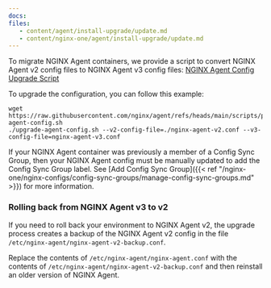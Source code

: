 ```yaml
---
docs:
files:
   - content/agent/install-upgrade/update.md
   - content/nginx-one/agent/install-upgrade/update.md
---
```


To migrate NGINX Agent containers, we provide a script to convert NGINX Agent v2 config files to NGINX Agent v3 config files: [NGINX Agent Config Upgrade Script](https://github.com/nginx/agent/blob/v3/scripts/packages/upgrade-agent-config.sh)

To upgrade the configuration, you can follow this example:

```shell
wget https://raw.githubusercontent.com/nginx/agent/refs/heads/main/scripts/packages/upgrade-agent-config.sh
./upgrade-agent-config.sh --v2-config-file=./nginx-agent-v2.conf --v3-config-file=nginx-agent-v3.conf
```

If your NGINX Agent container was previously a member of a Config Sync Group, then your NGINX Agent config must be manually updated to add the Config Sync Group label.
See [Add Config Sync Group]({{< ref "/nginx-one/nginx-configs/config-sync-groups/manage-config-sync-groups.md" >}}) for more information.

### Rolling back from NGINX Agent v3 to v2

If you need to roll back your environment to NGINX Agent v2, the upgrade process creates a backup of the NGINX Agent v2 config in the file `/etc/nginx-agent/nginx-agent-v2-backup.conf`.

Replace the contents of `/etc/nginx-agent/nginx-agent.conf` with the contents of `/etc/nginx-agent/nginx-agent-v2-backup.conf` and then reinstall an older version of NGINX Agent.
